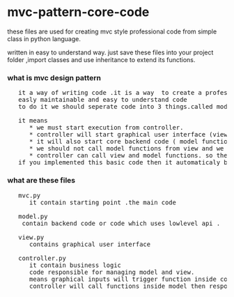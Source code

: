 # mvc-pattern-core-code
these files are used for creating mvc style professional code from simple class in python language.

written in easy to understand way. just save these files into your project folder ,import classes and  use inheritance to extend its functions.



### what is mvc design pattern
<pre>
   it a way of writing code .it is a way  to create a professional or 
   easly maintainable and easy to understand code 
   to do it we should seperate code into 3 things.called model view and controller.
   
   it means
      * we must start execution from controller. 
      * controller will start graphical user interface (view functions)
      * it will also start core backend code ( model functions).
      * we should not call model functions from view and we should not call view functions from model. 
      * controller can call view and model functions. so they can communicate
   if you implemented this basic code then it automaticaly becomes a professional code
</pre>

### what are these files
<pre>
   mvc.py  
      it contain starting point .the main code
   
   model.py
    contain backend code or code which uses lowlevel api .
   
   view.py
      contains graphical user interface
   
   controller.py
      it contain business logic
      code responsible for managing model and view.
      means graphical inputs will trigger function inside controller and 
      controller will call functions inside model then responce willbe sended to view functions
      
</pre>

